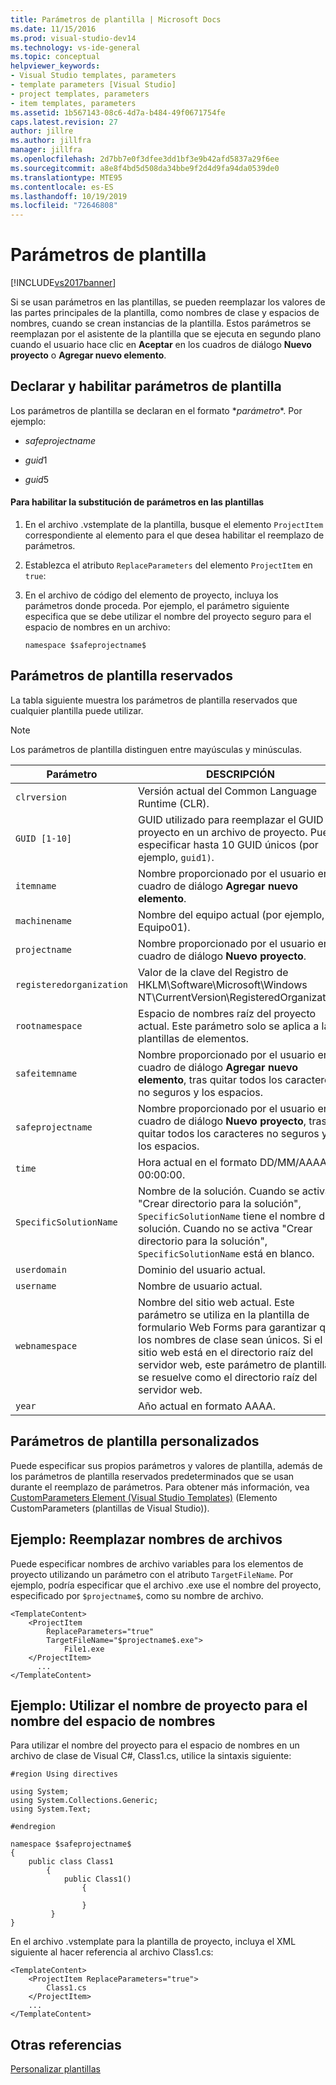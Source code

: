 ```yaml
---
title: Parámetros de plantilla | Microsoft Docs
ms.date: 11/15/2016
ms.prod: visual-studio-dev14
ms.technology: vs-ide-general
ms.topic: conceptual
helpviewer_keywords:
- Visual Studio templates, parameters
- template parameters [Visual Studio]
- project templates, parameters
- item templates, parameters
ms.assetid: 1b567143-08c6-4d7a-b484-49f0671754fe
caps.latest.revision: 27
author: jillre
ms.author: jillfra
manager: jillfra
ms.openlocfilehash: 2d7bb7e0f3dfee3dd1bf3e9b42afd5837a29f6ee
ms.sourcegitcommit: a8e8f4bd5d508da34bbe9f2d4d9fa94da0539de0
ms.translationtype: MTE95
ms.contentlocale: es-ES
ms.lasthandoff: 10/19/2019
ms.locfileid: "72646808"
---
```

# <a name="template-parameters"></a>Parámetros de plantilla
[!INCLUDE[vs2017banner](../includes/vs2017banner.md)]

Si se usan parámetros en las plantillas, se pueden reemplazar los valores de las partes principales de la plantilla, como nombres de clase y espacios de nombres, cuando se crean instancias de la plantilla. Estos parámetros se reemplazan por el asistente de la plantilla que se ejecuta en segundo plano cuando el usuario hace clic en **Aceptar** en los cuadros de diálogo **Nuevo proyecto** o **Agregar nuevo elemento**.

## <a name="declaring-and-enabling-template-parameters"></a>Declarar y habilitar parámetros de plantilla
 Los parámetros de plantilla se declaran en el formato $*parámetro*$. Por ejemplo:

- $safeprojectname$

- $guid1$

- $guid5$

#### <a name="to-enable-parameter-substitution-in-templates"></a>Para habilitar la substitución de parámetros en las plantillas

1. En el archivo .vstemplate de la plantilla, busque el elemento `ProjectItem` correspondiente al elemento para el que desea habilitar el reemplazo de parámetros.

2. Establezca el atributo `ReplaceParameters` del elemento `ProjectItem` en `true`:

3. En el archivo de código del elemento de proyecto, incluya los parámetros donde proceda. Por ejemplo, el parámetro siguiente especifica que se debe utilizar el nombre del proyecto seguro para el espacio de nombres en un archivo:

    ```
    namespace $safeprojectname$
    ```

## <a name="reserved-template-parameters"></a>Parámetros de plantilla reservados
 La tabla siguiente muestra los parámetros de plantilla reservados que cualquier plantilla puede utilizar.

> [!NOTE]
> Los parámetros de plantilla distinguen entre mayúsculas y minúsculas.

|Parámetro|DESCRIPCIÓN|
|---------------|-----------------|
|`clrversion`|Versión actual del Common Language Runtime (CLR).|
|`GUID [1-10]`|GUID utilizado para reemplazar el GUID del proyecto en un archivo de proyecto. Puede especificar hasta 10 GUID únicos (por ejemplo, `guid1)`.|
|`itemname`|Nombre proporcionado por el usuario en el cuadro de diálogo **Agregar nuevo elemento**.|
|`machinename`|Nombre del equipo actual (por ejemplo, Equipo01).|
|`projectname`|Nombre proporcionado por el usuario en el cuadro de diálogo **Nuevo proyecto**.|
|`registeredorganization`|Valor de la clave del Registro de HKLM\Software\Microsoft\Windows NT\CurrentVersion\RegisteredOrganization.|
|`rootnamespace`|Espacio de nombres raíz del proyecto actual. Este parámetro solo se aplica a las plantillas de elementos.|
|`safeitemname`|Nombre proporcionado por el usuario en el cuadro de diálogo **Agregar nuevo elemento**, tras quitar todos los caracteres no seguros y los espacios.|
|`safeprojectname`|Nombre proporcionado por el usuario en el cuadro de diálogo **Nuevo proyecto**, tras quitar todos los caracteres no seguros y los espacios.|
|`time`|Hora actual en el formato DD/MM/AAAA 00:00:00.|
|`SpecificSolutionName`|Nombre de la solución. Cuando se activa "Crear directorio para la solución", `SpecificSolutionName` tiene el nombre de la solución. Cuando no se activa "Crear directorio para la solución", `SpecificSolutionName` está en blanco.|
|`userdomain`|Dominio del usuario actual.|
|`username`|Nombre de usuario actual.|
|`webnamespace`|Nombre del sitio web actual. Este parámetro se utiliza en la plantilla de formulario Web Forms para garantizar que los nombres de clase sean únicos. Si el sitio web está en el directorio raíz del servidor web, este parámetro de plantilla se resuelve como el directorio raíz del servidor web.|
|`year`|Año actual en formato AAAA.|

## <a name="custom-template-parameters"></a>Parámetros de plantilla personalizados
 Puede especificar sus propios parámetros y valores de plantilla, además de los parámetros de plantilla reservados predeterminados que se usan durante el reemplazo de parámetros. Para obtener más información, vea [CustomParameters Element (Visual Studio Templates)](../extensibility/customparameters-element-visual-studio-templates.md) (Elemento CustomParameters (plantillas de Visual Studio)).

## <a name="example-replacing-files-names"></a>Ejemplo: Reemplazar nombres de archivos
 Puede especificar nombres de archivo variables para los elementos de proyecto utilizando un parámetro con el atributo `TargetFileName`. Por ejemplo, podría especificar que el archivo .exe use el nombre del proyecto, especificado por `$projectname$`, como su nombre de archivo.

```
<TemplateContent>
    <ProjectItem
        ReplaceParameters="true"
        TargetFileName="$projectname$.exe">
            File1.exe
    </ProjectItem>
      ...
</TemplateContent>
```

## <a name="example-using-the-project-name-for-the-namespace-name"></a>Ejemplo: Utilizar el nombre de proyecto para el nombre del espacio de nombres
 Para utilizar el nombre del proyecto para el espacio de nombres en un archivo de clase de Visual C#, Class1.cs, utilice la sintaxis siguiente:

```
#region Using directives

using System;
using System.Collections.Generic;
using System.Text;

#endregion

namespace $safeprojectname$
{
    public class Class1
        {
            public Class1()
                {

                }
         }
}
```

 En el archivo .vstemplate para la plantilla de proyecto, incluya el XML siguiente al hacer referencia al archivo Class1.cs:

```
<TemplateContent>
    <ProjectItem ReplaceParameters="true">
        Class1.cs
    </ProjectItem>
    ...
</TemplateContent>
```

## <a name="see-also"></a>Otras referencias
 [Personalizar plantillas](../ide/customizing-project-and-item-templates.md)
